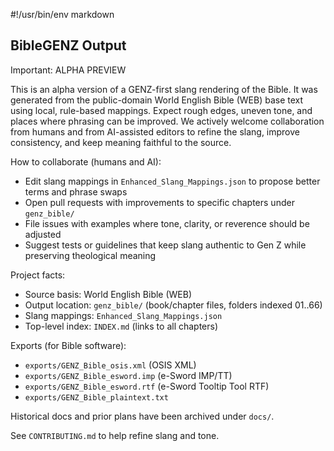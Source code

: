 #!/usr/bin/env markdown

## BibleGENZ Output

Important: ALPHA PREVIEW

This is an alpha version of a GENZ-first slang rendering of the Bible. It was generated from the public-domain World English Bible (WEB) base text using local, rule-based mappings. Expect rough edges, uneven tone, and places where phrasing can be improved. We actively welcome collaboration from humans and from AI-assisted editors to refine the slang, improve consistency, and keep meaning faithful to the source.

How to collaborate (humans and AI):
- Edit slang mappings in `Enhanced_Slang_Mappings.json` to propose better terms and phrase swaps
- Open pull requests with improvements to specific chapters under `genz_bible/`
- File issues with examples where tone, clarity, or reverence should be adjusted
- Suggest tests or guidelines that keep slang authentic to Gen Z while preserving theological meaning

Project facts:
- Source basis: World English Bible (WEB)
- Output location: `genz_bible/` (book/chapter files, folders indexed 01..66)
- Slang mappings: `Enhanced_Slang_Mappings.json`
- Top-level index: `INDEX.md` (links to all chapters)

Exports (for Bible software):
- `exports/GENZ_Bible_osis.xml` (OSIS XML)
- `exports/GENZ_Bible_esword.imp` (e-Sword IMP/TT)
- `exports/GENZ_Bible_esword.rtf` (e-Sword Tooltip Tool RTF)
- `exports/GENZ_Bible_plaintext.txt`

Historical docs and prior plans have been archived under `docs/`.

See `CONTRIBUTING.md` to help refine slang and tone.



